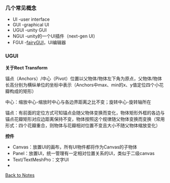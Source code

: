 ### 几个常见概念 
- UI -user interface
- GUI -graphical UI
- UGUI -unity GUI
- NGUI -unity的一个UI插件（next-gen UI）
- FGUI -[fairyGUI](https://fairygui.com/)，UI编辑器
### UGUI 

**关于Rect Transform** 

锚点（Anchors）/中心（Pivot）位置以父物体/物体左下角为原点，父物体/物体长高分别为横纵单位的坐标中表示（Anchors中max、min的x、y值定位四个小花瓣构成的矩形） 

中心：缩放中心-缩放时中心与各边界距离之比不变；旋转中心-旋转轴所在 

锚点：有前面的定位方式可知锚点会随父物体变换而变化，物体矩形外框的各边与锚点花瓣矩形对应边距离保持不变，物体按照这个规律随父物体变换而变换（常用形式：四个花瓣重合，则物体与花瓣相对位置不变且大小不随父物体缩放变化） 

**控件** 

- Canvas：放置UI的画布，所有UI物件都将作为Canvas的子物体
- Panel：放置UI，统一管理有一定相对位置关系的UI，类似于二级canvas
- Text/TextMeshPro：文字UI
- 
[Back to Notes](https://github.com/Vincent-zz/Unity/blob/main/UnityNotes.md)